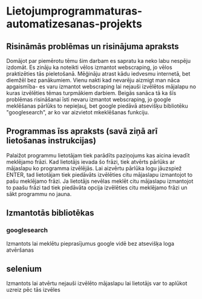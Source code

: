 # Lietojumprogrammaturas-automatizesanas-projekts
## Risināmās problēmas un risinājuma apraksts
Domājot par piemērotu tēmu šim darbam es sapratu ka neko labu nespēju izdomāt. Es zināju ka noteikti vēlos izmantot webscraping, jo vēlos praktizēties tās pieletošanā. Mēģināju atrast kādu iedvesmu internetā, bet diemžēl bez panākumiem. Vienu nakti kad nevarēju aizmigt man nāca apgaismība- es varu izmantot webscraping lai nejauši izvēlētos mājalapu no kuras izvēlēties tēmas turpmākiem darbiem. 
Beigās sanāca tā ka šīs problēmas risināšanai īsti nevaru izmantot webscraping, jo google meklēšanas pārlūks to nepieļauj, bet google piedāvā atsevišķu bibliotēku "googlesearch", ar ko var aizvietot mkeklēšanas funkciju.
## Programmas īss apraksts (savā ziņā arī lietošanas instrukcijas)
Palaižot programmu lietotājam tiek parādīts paziņojums kas aicina ievadīt meklējamo frāzi. Kad lietotājs ievada šo frāzi, tiek atvērts pārlūks ar mājaslapu ko programma izvēlējās. Lai aizvērtu pārlūka logu jāuzspiež ENTER, tad lietotājam tiek piedāvāts izvēlēties citu mājaslapu izmantojot to pašu meklējamo frāzi. Ja lietotājs nevēlas meklēt citu mājaslapu izmantojot to paašu frāzi tad tiek piedāvāta opcija izvēlēties citu meklējamo frāzi un sākt programmu no jauna.
## Izmantotās bibliotēkas
### googlesearch
Izmantots lai meklētu pieprasījumus google vidē bez atsevišķa loga atvēršanas
## selenium
Izmantots lai atvērtu nejauši izvēlēto mājaslapu lai lietotājs var to aplūkot uzreiz pēc tās izvēles
